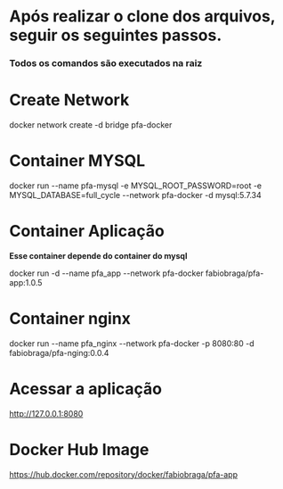 # Após realizar o clone dos arquivos, seguir os seguintes passos.

### Todos os comandos são executados na raiz

# Create Network

docker network create -d bridge pfa-docker

# Container MYSQL

docker run --name pfa-mysql -e MYSQL_ROOT_PASSWORD=root -e MYSQL_DATABASE=full_cycle --network pfa-docker -d mysql:5.7.34


# Container Aplicação

**Esse container depende do container do mysql**

docker run -d --name pfa_app --network pfa-docker fabiobraga/pfa-app:1.0.5

# Container nginx

docker run --name pfa_nginx --network pfa-docker  -p 8080:80  -d  fabiobraga/pfa-nging:0.0.4

# Acessar a aplicação

http://127.0.0.1:8080
# Docker Hub Image

https://hub.docker.com/repository/docker/fabiobraga/pfa-app